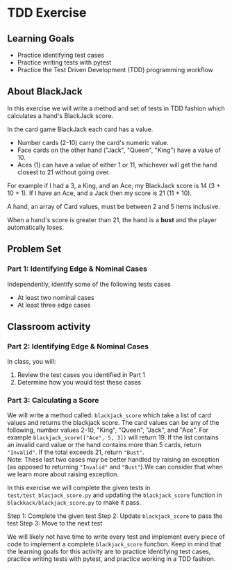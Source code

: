 # TDD Exercise

## Learning Goals 
- Practice identifying test cases
- Practice writing tests with pytest
- Practice the Test Driven Development (TDD) programming workflow

## About BlackJack

In this exercise we will write a method and set of tests in TDD fashion which calculates a hand's BlackJack score.

In the card game BlackJack each card has a value.
-  Number cards (2-10) carry the card's numeric value.
-  Face cards on the other hand ("Jack", "Queen", "King") have a value of 10.
-  Aces (1) can have a value of either 1 or 11, whichever will get the hand closest to 21 without going over.

For example if I had a 3, a King, and an Ace, my BlackJack score is 14 (3 + 10 + 1).  If I have an Ace, and a Jack then my score is 21 (11 + 10).

A hand, an array of Card values, must be between 2 and 5 items inclusive.

When a hand's score is greater than 21, the hand is a **bust** and the player automatically loses.

## Problem Set

### Part 1:  Identifying Edge & Nominal Cases

Independently, identify some of the following tests cases

- At least two nominal cases
- At least three edge cases

## Classroom activity

### Part 2:  Identifying Edge & Nominal Cases

In class, you will:
1. Review the test cases you identified in Part 1
1. Determine how you would test these cases

### Part 3:  Calculating a Score

We will write a method called:  `blackjack_score` which take a list of card values and returns the blackjack score.  The card values can be any of the following, number values 2-10, "King", "Queen", "Jack", and "Ace". For example `blackjack_score(["Ace", 5, 3])` will return 19. If the list contains an invalid card value or the hand contains more than 5 cards, return `"Invalid"`. If the total exceeds 21, return `"Bust"`.  
Note: These last two cases may be better handled by raising an exception (as opposed to returning `"Invalid"` and `"Bust"`).We can consider that when we learn more about raising exception.

In this exercise we will complete the given tests in `test/test_blacjack_score.py` and updating the `blackjack_score` function in `blackkack/blackjack_score.py` to make it pass.

Step 1:  Complete the given test
Step 2:  Update `blackjack_score` to pass the test
Step 3:  Move to the next test

We will likely not have time to write every test and implement every piece of code to implement a complete `blackjack_score` function. Keep in mind that the learning goals for this activity are to practice identifying test cases, practice writing tests with pytest, and practice working in a TDD fashion.
